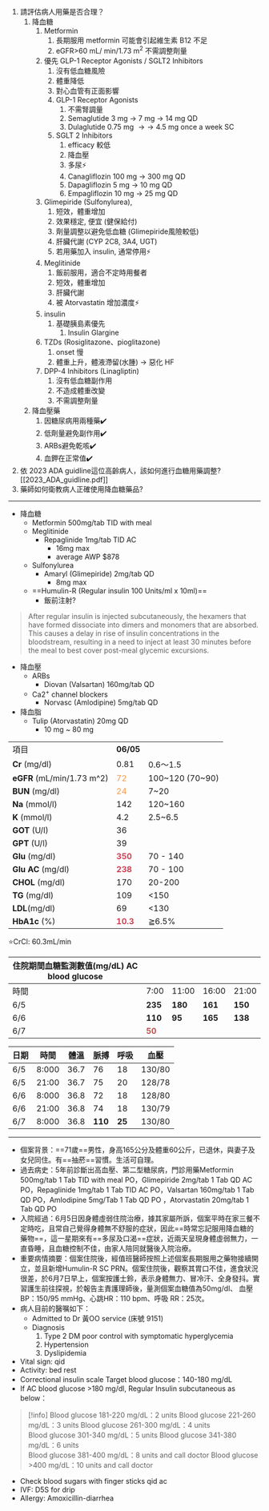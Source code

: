 1. 請評估病人用藥是否合理？
	1. 降血糖
		1. Metformin 
			1. 長期服用 metformin 可能會引起維生素 B12 不足
			2. eGFR>60 mL/ min/1.73 m<sup>2</sup> 不需調整劑量
		2. 優先 GLP-1 Receptor Agonists / SGLT2 Inhibitors
			1. 沒有低血糖風險
			2. 體重降低
			3. 對心血管有正面影響
			4. GLP-1 Receptor Agonists
				1. 不需腎調量
				2. Semaglutide 3 mg $\rightarrow$ 7 mg $\rightarrow$ 14 mg QD
				3. Dulaglutide 0.75 mg $\rightarrow\rightarrow$ 4.5 mg once a week SC
			5. SGLT 2 Inhibitors
				1. efficacy 較低
				2. 降血壓
				3. 多尿⚡
				4. Canagliflozin 100 mg $\rightarrow$ 300 mg QD
				5. Dapagliflozin 5 mg $\rightarrow$ 10 mg QD
				6. Empagliflozin 10 mg $\rightarrow$ 25 mg QD
		3. Glimepiride (Sulfonylurea), 
			1. 短效，體重增加
			2. 效果穩定, 便宜 (健保給付)
			3. 劑量調整以避免低血糖 (Glimepiride風險較低)
			4. 肝臟代謝 (CYP 2C8, 3A4, UGT)
			5. 若用藥加入 insulin, 通常停用⚡
		4. Meglitinide
			1. 飯前服用，適合不定時用餐者
			2. 短效，體重增加
			3. 肝臟代謝
			4. 被 Atorvastatin 增加濃度⚡ 
		5. insulin
			1. 基礎胰島素優先
				1. Insulin Glargine
		6. TZDs (Rosiglitazone、pioglitazone)
			1. onset 慢
			2. 體重上升，體液滯留(水腫) $\rightarrow$ 惡化 HF
		7. DPP-4 Inhibitors (Linagliptin)
			1. 沒有低血糖副作用
			2. 不造成體重改變
			3. 不需調整劑量
	2. 降血壓藥
		1. 因糖尿病用兩種藥✔️
		2. 低劑量避免副作用✔️
		3. ARBs避免乾咳✔️
		4. 血鉀在正常值✔️
2. 依 2023 ADA guidline這位高齡病人，該如何進行血糖用藥調整?
[[2023_ADA_guidline.pdf]]
1. 藥師如何衛教病人正確使用降血糖藥品?
---

- 降血糖
	- Metformin 500mg/tab TID with meal
	- Meglitinide
		- Repaglinide 1mg/tab TID AC 
			- 16mg max
			- average AWP $878
	- Sulfonylurea
		- Amaryl  (Glimepiride) 2mg/tab QD 
			- 8mg max
	- ==Humulin-R (Regular insulin 100 Units/ml x 10ml)==
		- 飯前注射?

> After regular insulin is injected subcutaneously, the hexamers that have formed dissociate into dimers and monomers that are absorbed. This causes a delay in rise of insulin concentrations in the bloodstream, resulting in a need to inject at least 30 minutes before the meal to best cover post-meal glycemic excursions.
- 降血壓
	- ARBs
		- Diovan (Valsartan) 160mg/tab QD
	- Ca2<sup>+</sup> channel blockers
		- Norvasc (Amlodipine) 5mg/tab QD
- 降血脂
	- Tulip (Atorvastatin) 20mg QD
		- 10 mg ~ 80 mg


|                            |                                       |                 |
| -------------------------- | ------------------------------------- | --------------- |
| 項目                         | **06/05**                             |                 |
| **Cr** (mg/dl)             | 0.81                                  | 0.6～1.5         |
| **eGFR** (mL/min/1.73 m^2) | <font color="#f79646">72</font>                                    | 100~120 (70~90) |
| **BUN** (mg/dl)            | <font color="#f79646">24</font>       | 7~20            |
| **Na** (mmol/l)            | 142                                   | 120~160         |
| **K** (mmol/l)             | 4.2                                   | 2.5~6.5         |
| **GOT** (U/l)              | 36                                    |                 |
| **GPT** (U/l)              | 39                                    |                 |
| **Glu** (mg/dl)            | <font color="#d04255">**350**</font>  | 70 - 140        |
| **Glu AC** (mg/dl)         | <font color="#d04255">**238**</font>  | 70 - 100        |
| **CHOL** (mg/dl)           | 170                                   | 20-200          |
| **TG** (mg/dl)             | 109                                   | <150            |
| **LDL**(mg/dl)             | 69                                    | <130            |
| **HbA1c** (%)              | <font color="#d04255">**10.3**</font> | ≧6.5%           |
⭐CrCl: 60.3mL/min

| 住院期間血糖監測數值(mg/dL) AC blood glucose |                                     |         |         |         |
| ---------------------------------- | ----------------------------------- | ------- | ------- | ------- |
| 時間                                 | 7:00                                | 11:00   | 16:00   | 21:00   |
| 6/5                                | **235**                             | **180** | **161** | **150** |
| 6/6                                | **110**                             | **95**  | **165** | **138** |
| 6/7                                | <font color="#c0504d">**50**</font> |         |         |         |

| 日期  | 時間    | 體溫   | 脈搏      | 呼吸     | 血壓     |
| --- | ----- | ---- | ------- | ------ | ------ |
| 6/5 | 8:000 | 36.7 | 76      | 18     | 130/80 |
| 6/5 | 21:00 | 36.7 | 75      | 20     | 128/78 |
| 6/6 | 8:000 | 36.8 | 72      | 18     | 128/80 |
| 6/6 | 21:00 | 36.8 | 74      | 18     | 130/79 |
| 6/7 | 8:000 | 36.8 | **110** | **25** | 130/80 |

---
- 個案背景：==71歲==男性，身高165公分及體重60公斤，已退休，與妻子及女兒同住。有==抽菸==習慣。生活可自理。
- 過去病史：5年前診斷出高血壓、第二型糖尿病，門診用藥Metformin 500mg/tab 1 Tab TID with meal PO，Glimepiride 2mg/tab  1 Tab QD AC PO，Repaglinide 1mg/tab  1 Tab TID AC PO，Valsartan 160mg/tab 1 Tab  QD PO，Amlodipine 5mg/Tab 1 Tab  QD PO ，Atorvastatin 20mg/tab 1 Tab QD PO
- 入院經過：6月5日因身體虛弱住院治療，據其家屬所訴，個案平時在家三餐不定時吃，且常自己覺得身體無不舒服的症狀，因此==時常忘記服用降血糖的藥物==，這一星期來有==多尿及口渴==症狀，近兩天呈現身體虛弱無力，一直昏睡，且血糖控制不佳，由家人陪同就醫後入院治療。
- 重要病情摘要：個案住院後，經值班醫師按照上述個案長期服用之藥物接續開立，並且新增Humulin-R SC PRN。個案住院後，觀察其胃口不佳，進食狀況很差，於6月7日早上，個案按護士鈴，表示身體無力、冒冷汗、全身發抖。實習護生前往探視，於報告主責護理師後，量測個案血糖值為50mg/dl、 血壓 BP：150/95 mmHg、心跳HR：110 bpm、呼吸 RR：25次。
- 病人目前的醫嘱如下：
	- Admitted to Dr 黃OO service    (床號 9151)
	- Diagnosis   
		1. Type 2 DM poor control with symptomatic hyperglycemia        
		2. Hypertension
		3. Dyslipidemia
- Vital sign: qid         
- Activity: bed rest
- Correctional insulin scale Target blood glucose：140-180 mg/dL
- If AC blood glucose >180 mg/dl, Regular Insulin   subcutaneous as below：
> [!info]
Blood glucose 181-220 mg/dL：2 units 
Blood glucose 221-260 mg/dL：3 units
Blood glucose 261-300 mg/dL：4 units  
Blood glucose 301-340 mg/dL：5 units
Blood glucose 341-380 mg/dL：6 units  
Blood glucose 381-400 mg/dL：8 units and call doctor
Blood glucose >400 mg/dL：10 units and call doctor
- Check blood sugars with finger sticks qid ac  
- IVF: D5S for drip
- Allergy: Amoxicillin-diarrhea     

